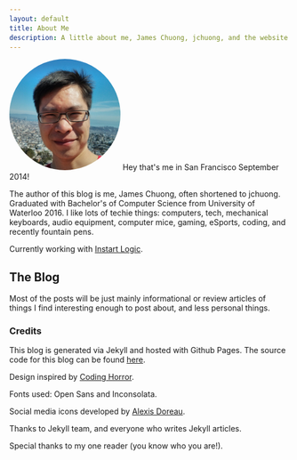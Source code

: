 ```yaml
---
layout: default
title: About Me
description: A little about me, James Chuong, jchuong, and the website.
---
```

<p>
<img src="/assets/james.jpg" alt="James" style="border-radius:50%; display: inline; height:200px; width=200px;">
Hey that's me in San Francisco September 2014!
</p>
The author of this blog is me, James Chuong, often shortened to jchuong. Graduated with Bachelor's of Computer Science from University of Waterloo 2016. I like lots of techie things: computers, tech, mechanical keyboards, audio equipment, computer mice, gaming, eSports, coding, and recently fountain pens.

Currently working with [Instart Logic](//instartlogic.com).

## The Blog

Most of the posts will be just mainly informational or review articles of things I find interesting enough to post about, and less personal things. 

### Credits
This blog is generated via Jekyll and hosted with Github Pages.  The source code for this blog can be found [here](//github.com/jchuong/jchuong.github.io).

Design inspired by [Coding Horror](//blog.codinghorror.com).

Fonts used: Open Sans and Inconsolata.

Social media icons developed by [Alexis Doreau](//projects.invisionapp.com/boards/9C6LMZK2JUT7).

Thanks to Jekyll team, and everyone who writes Jekyll articles.

Special thanks to my one reader (you know who you are!).
